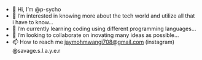 - 👋 Hi, I’m @p-sycho
- 👀 I’m interested in knowing more about the tech world and utilize all that i have to know...
- 🌱 I’m currently learning coding using different programming languages...
- 💞️ I’m looking to collaborate on inovating many ideas as possible...
- 📫 How to reach me jaymohmwangi708@gmail.com (instagram) @savage.s.l.a.y.e.r

<!---
p-sycho/p-sycho is a ✨ special ✨ repository because its `README.md` (this file) appears on your GitHub profile.
You can click the Preview link to take a look at your changes.
--->
